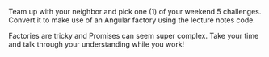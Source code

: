 Team up with your neighbor and pick one (1) of your weekend 5 challenges. Convert it to make use of an Angular factory using the lecture notes code.

Factories are tricky and Promises can seem super complex. Take your time and talk through your understanding while you work!
